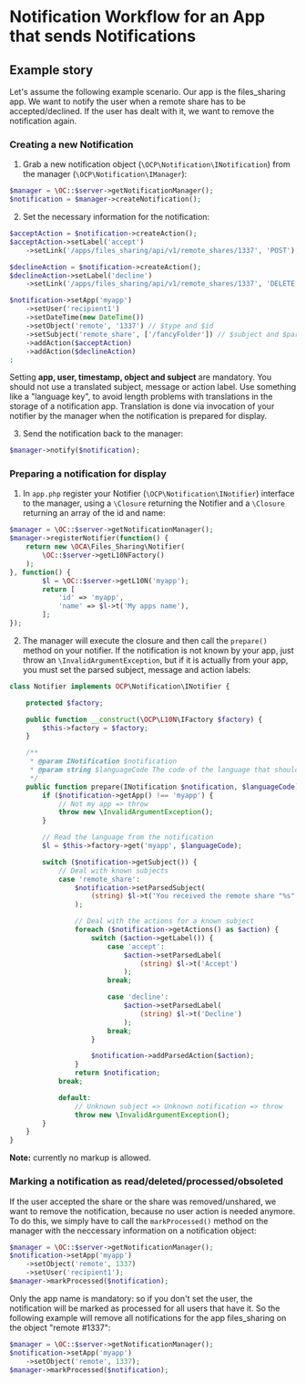 # Notification Workflow for an App that sends Notifications

## Example story

Let's assume the following example scenario. Our app is the files_sharing app. We want
to notify the user when a remote share has to be accepted/declined. If the user has dealt
with it, we want to remove the notification again.

### Creating a new Notification

  1. Grab a new notification object (`\OCP\Notification\INotification`) from the manager
  (`\OCP\Notification\IManager`):
```php
$manager = \OC::$server->getNotificationManager();
$notification = $manager->createNotification();
```

  2. Set the necessary information for the notification:
```php
$acceptAction = $notification->createAction();
$acceptAction->setLabel('accept')
    ->setLink('/apps/files_sharing/api/v1/remote_shares/1337', 'POST');

$declineAction = $notification->createAction();
$declineAction->setLabel('decline')
    ->setLink('/apps/files_sharing/api/v1/remote_shares/1337', 'DELETE');

$notification->setApp('myapp')
    ->setUser('recipient1')
    ->setDateTime(new DateTime())
    ->setObject('remote', '1337') // $type and $id
    ->setSubject('remote_share', ['/fancyFolder']) // $subject and $parameters
    ->addAction($acceptAction)
    ->addAction($declineAction)
;
```
  Setting **app, user, timestamp, object and subject** are mandatory. You should not use a
  translated subject, message or action label. Use something like a "language key", to avoid
  length problems with translations in the storage of a notification app. Translation is done
  via invocation of your notifier by the manager when the notification is prepared for display.

  3. Send the notification back to the manager:
```php
$manager->notify($notification);
```

### Preparing a notification for display

  1. In `app.php` register your Notifier (`\OCP\Notification\INotifier`) interface to the manager,
  using a `\Closure` returning the Notifier and a `\Closure` returning an array of the id and name:
```php
$manager = \OC::$server->getNotificationManager();
$manager->registerNotifier(function() {
    return new \OCA\Files_Sharing\Notifier(
        \OC::$server->getL10NFactory()
    );
}, function() {
		$l = \OC::$server->getL10N('myapp');
		return [
			'id' => 'myapp',
			'name' => $l->t('My apps name'),
		];
});
```

  2. The manager will execute the closure and then call the `prepare()` method on your notifier.
  If the notification is not known by your app, just throw an `\InvalidArgumentException`,
  but if it is actually from your app, you must set the parsed subject, message and action labels:
```php
class Notifier implements OCP\Notification\INotifier {

    protected $factory;

    public function __construct(\OCP\L10N\IFactory $factory) {
        $this->factory = $factory;
    }

    /**
     * @param INotification $notification
     * @param string $languageCode The code of the language that should be used to prepare the notification
     */
    public function prepare(INotification $notification, $languageCode) {
        if ($notification->getApp() !== 'myapp') {
            // Not my app => throw
            throw new \InvalidArgumentException();
        }

        // Read the language from the notification
        $l = $this->factory->get('myapp', $languageCode);

        switch ($notification->getSubject()) {
            // Deal with known subjects
            case 'remote_share':
                $notification->setParsedSubject(
                    (string) $l->t('You received the remote share "%s"', $notification->getSubjectParameters())
                );

                // Deal with the actions for a known subject
                foreach ($notification->getActions() as $action) {
                    switch ($action->getLabel()) {
                        case 'accept':
                            $action->setParsedLabel(
                                (string) $l->t('Accept')
                            );
                        break;

                        case 'decline':
                            $action->setParsedLabel(
                                (string) $l->t('Decline')
                            );
                        break;
                    }

                    $notification->addParsedAction($action);
                }
                return $notification;
            break;

            default:
                // Unknown subject => Unknown notification => throw
                throw new \InvalidArgumentException();
        }
    }
}
```

**Note:** currently no markup is allowed.

### Marking a notification as read/deleted/processed/obsoleted

If the user accepted the share or the share was removed/unshared, we want to remove
the notification, because no user action is needed anymore. To do this, we simply have to
call the `markProcessed()` method on the manager with the neccessary information on a
notification object:

```php
$manager = \OC::$server->getNotificationManager();
$notification->setApp('myapp')
    ->setObject('remote', 1337)
    ->setUser('recipient1');
$manager->markProcessed($notification);
```

Only the app name is mandatory: so if you don't set the user, the notification
will be marked as processed for all users that have it. So the following example will
remove all notifications for the app files_sharing on the object "remote #1337":

```php
$manager = \OC::$server->getNotificationManager();
$notification->setApp('myapp')
    ->setObject('remote', 1337);
$manager->markProcessed($notification);
```


